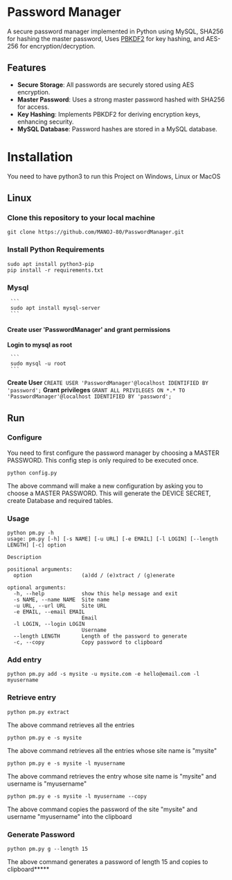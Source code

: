 # Password Manager


A secure password manager implemented in Python using MySQL, SHA256 for hashing the master password, Uses [PBKDF2](https://en.wikipedia.org/wiki/PBKDF2) for key hashing, and AES-256 for encryption/decryption.

## Features

- **Secure Storage**: All passwords are securely stored using AES encryption.
- **Master Password**: Uses a strong master password hashed with SHA256 for access.
- **Key Hashing**: Implements PBKDF2 for deriving encryption keys, enhancing security.
- **MySQL Database**: Password hashes are stored in a MySQL database.


# Installation

You need to have python3 to run this Project on Windows, Linux or MacOS

## Linux

### Clone this repository to your local machine
```
git clone https://github.com/MANOJ-80/PasswordManager.git
```

### Install Python Requirements
```
sudo apt install python3-pip
pip install -r requirements.txt
```
    
### Mysql
     ```
     sudo apt install mysql-server
     ```
     
#### Create user 'PasswordManager' and grant permissions
**Login to mysql as root**  

     ```
     sudo mysql -u root
     ```
**Create User**
     ```
     CREATE USER 'PasswordManager'@localhost IDENTIFIED BY 'password';
     ```
**Grant privileges**
     ```
     GRANT ALL PRIVILEGES ON *.* TO 'PasswordManager'@localhost IDENTIFIED BY 'password';
     ```
     
     
## Run
### Configure

You need to first configure the password manager by choosing a MASTER PASSWORD. This config step is only required to be executed once.
```
python config.py 
```
The above command will make a new configuration by asking you to choose a MASTER PASSWORD.
This will generate the DEVICE SECRET, create Database and required tables.


### Usage
```
python pm.py -h
usage: pm.py [-h] [-s NAME] [-u URL] [-e EMAIL] [-l LOGIN] [--length LENGTH] [-c] option

Description

positional arguments:
  option                (a)dd / (e)xtract / (g)enerate

optional arguments:
  -h, --help            show this help message and exit
  -s NAME, --name NAME  Site name
  -u URL, --url URL     Site URL
  -e EMAIL, --email EMAIL
                        Email
  -l LOGIN, --login LOGIN
                        Username
  --length LENGTH       Length of the password to generate
  -c, --copy            Copy password to clipboard
```


### Add entry
```
python pm.py add -s mysite -u mysite.com -e hello@email.com -l myusername
```
### Retrieve entry
```
python pm.py extract
```
The above command retrieves all the entries
```
python pm.py e -s mysite
```
The above command retrieves all the entries whose site name is "mysite"
```
python pm.py e -s mysite -l myusername
```
The above command retrieves the entry whose site name is "mysite" and username is "myusername"
```
python pm.py e -s mysite -l myusername --copy
```
The above command copies the password of the site "mysite" and username "myusername" into the clipboard
### Generate Password
```
python pm.py g --length 15
```
The above command generates a password of length 15 and copies to clipboard*****

     



